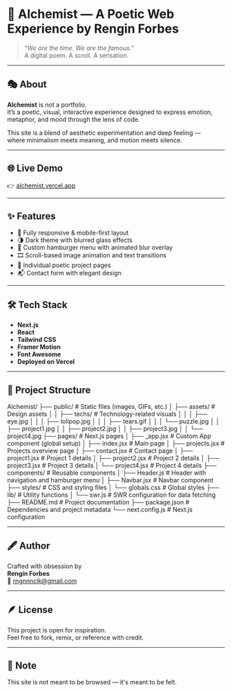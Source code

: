 # 🧪 Alchemist — A Poetic Web Experience by Rengin Forbes

> _“We are the time. We are the famous.”_  
> A digital poem. A scroll. A sensation.

---

## 🎭 About

**Alchemist** is not a portfolio.  
It’s a poetic, visual, interactive experience designed to express emotion, metaphor, and mood through the lens of code.

This site is a blend of aesthetic experimentation and deep feeling —  
where minimalism meets meaning, and motion meets silence.

---

## 🌐 Live Demo

👉 [alchemist.vercel.app](https://your-deployed-link.vercel.app)

---

## ✨ Features

- 📱 Fully responsive & mobile-first layout
- 🌗 Dark theme with blurred glass effects
- 🧭 Custom hamburger menu with animated blur overlay
- 🎞 Scroll-based image animation and text transitions
- 🧩 Individual poetic project pages
- 📬 Contact form with elegant design

---

## 🛠 Tech Stack

- **Next.js**
- **React**
- **Tailwind CSS**
- **Framer Motion**
- **Font Awesome**
- **Deployed on Vercel**

---

## 📁 Project Structure

Alchemist/ ├── public/ # Static files (images, GIFs, etc.) │ ├── assets/ # Design assets │ │ ├── techs/ # Technology-related visuals │ │ │ ├── eye.jpg │ │ │ ├── lolipop.jpg │ │ │ ├── tears.gif │ │ │ └── puzzle.jpg │ │ ├── project1.jpg │ │ ├── project2.jpg │ │ ├── project3.jpg │ │ └── project4.jpg ├── pages/ # Next.js pages │ ├── _app.jsx # Custom App component (global setup) │ ├── index.jsx # Main page │ ├── projects.jsx # Projects overview page │ ├── contact.jsx # Contact page │ ├── project1.jsx # Project 1 details │ ├── project2.jsx # Project 2 details │ ├── project3.jsx # Project 3 details │ └── project4.jsx # Project 4 details ├── components/ # Reusable components │ ├── Header.js # Header with navigation and hamburger menu │ ├── Navbar.jsx # Navbar component ├── styles/ # CSS and styling files │ └── globals.css # Global styles ├── lib/ # Utility functions │ └── swr.js # SWR configuration for data fetching ├── README.md # Project documentation ├── package.json # Dependencies and project metadata └── next.config.js # Next.js configuration


---

## 🖋 Author

Crafted with obsession by  
**Rengin Forbes**  
📧 [rngnnnclk@gmail.com](mailto:rngnnnclk@gmail.com)

---

## 🪶 License

This project is open for inspiration.  
Feel free to fork, remix, or reference with credit.

---

## 🫧 Note

This site is not meant to be browsed — it's meant to be felt.

